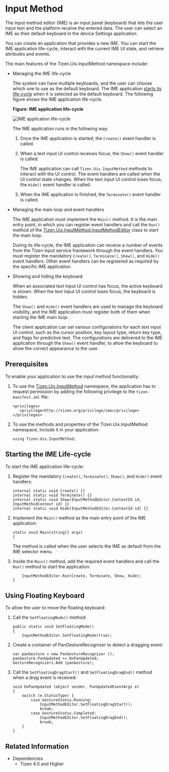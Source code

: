 # Input Method


The input method editor (IME) is an input panel (keyboard) that lets the user input text and the platform receive the entered data. The user can select an IME as their default keyboard in the device Settings application.

You can create an application that provides a new IME. You can start the IME application life-cycle, interact with the current IME UI state, and retrieve attributes and events.

The main features of the Tizen.Uix.InputMethod namespace include:

-   Managing the IME life-cycle

    The system can have multiple keyboards, and the user can choose which one to use as the default keyboard. The IME application [starts its life-cycle](#start) when it is selected as the default keyboard. The following figure shows the IME application life-cycle.

    **Figure: IME application life-cycle**

    ![IME application life-cycle](./media/ime_lifecycle_cs.png)

    The IME application runs in the following way:

    1.  Once the IME application is started, the `Create()` event handler is called.
    2.  When a text input UI control receives focus, the `Show()` event handler is called.

        The IME application can call `Tizen.Uix.InputMethod` methods to interact with the UI control. The event handlers are called when the UI control state changes. When the text input UI control loses focus, the `Hide()` event handler is called.

    3.  When the IME application is finished, the `Terminate()` event handler is called.

-   Managing the main loop and event handlers

    The IME application must implement the `Main()` method. It is the main entry point, in which you can register event handlers and call the `Run()` method of the [Tizen.Uix.InputMethod.InputMethodEditor](https://developer.tizen.org/dev-guide/csapi/api/Tizen.Uix.InputMethod.InputMethodEditor.html) class to start the main loop.

    During its life-cycle, the IME application can receive a number of events from the Tizen input service framework through the event handlers. You must register the mandatory `Create()`, `Terminate()`, `Show()`, and `Hide()` event handlers. Other event handlers can be registered as required by the specific IME application.

-   Showing and hiding the keyboard

    When an associated text input UI control has focus, the active keyboard is shown. When the text input UI control loses focus, the keyboard is hidden.

    The `Show()` and `Hide()` event handlers are used to manage the keyboard visibility, and the IME application must register both of them when starting the IME main loop.

    The client application can set various configurations for each text input UI control, such as the cursor position, key layout type, return key type, and flags for predictive text. The configurations are delivered to the IME application through the `Show()` event handler, to allow the keyboard to show the correct appearance to the user.

## Prerequisites

To enable your application to use the input method functionality:

1.  To use the [Tizen.Uix.InputMethod](https://developer.tizen.org/dev-guide/csapi/api/Tizen.Uix.InputMethod.html) namespace, the application has to request permission by adding the following privilege to the `tizen-manifest.xml` file:

    ```
    <privileges>
       <privilege>http://tizen.org/privilege/ime</privilege>
    </privileges>
    ```

2.  To use the methods and properties of the Tizen.Uix.InputMethod namespace, include it in your application:

    ```
    using Tizen.Uix.InputMethod;
    ```

<a name="start"></a>
## Starting the IME Life-cycle

To start the IME application life-cycle:

1.  Register the mandatory `Create()`, `Terminate()`, `Show()`, and `Hide()` event handlers:

    ```
    internal static void Create() {}
    internal static void Terminate() {}
    internal static void Show(InputMethodEditor.ContextId id, InputMethodContext id) {}
    internal static void Hide(InputMethodEditor.ContextId id) {}
    ```

2.  Implement the `Main()` method as the main entry point of the IME application:

    ```
    static void Main(string[] args)
    {
    ```

    The method is called when the user selects the IME as default from the IME selector menu.

3.  Inside the `Main()` method, add the required event handlers and call the `Run()` method to start the application:

    ```
        InputMethodEditor.Run(Create, Terminate, Show, Hide);
    }
    ```

## Using Floating Keyboard

To allow the user to move the floating keyboard:

1.  Call the `SetFloatingMode()` method:

    ```
    public static void SetFloatingMode()
    {
        InputMethodEditor.SetFloatingMode(true);
    ```

2.  Create a container of PanGestureRecognizer to detect a dragging event:

    ```
    var panGesture = new PanGestureRecognizer ();
    panGesture.PanUpdated += OnPanUpdated;
    GestureRecognizers.Add (panGesture);
    ```

3.  Call the `SetFloatingDragStart()` and `SetFloatingDragEnd()` method when a drag event is received:

    ```
    void OnPanUpdated (object sender, PanUpdatedEventArgs e)
    {
        switch (e.StatusType) {
            case GestureStatus.Running:
                InputMethodEditor.SetFloatingDragStart();
                break;
            case GestureStatus.Completed:
                InputMethodEditor.SetFloatingDragEnd();
                break;
        }
    }
    ```

## Related Information
* Dependencies
  -   Tizen 4.0 and Higher
